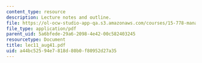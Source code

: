 ```yaml
---
content_type: resource
description: Lecture notes and outline.
file: https://ol-ocw-studio-app-qa.s3.amazonaws.com/courses/15-778-management-of-supply-networks-for-products-and-services-summer-2004/a44bc52594e7818d80b0f80952d27a35_lec11_aug41.pdf
file_type: application/pdf
parent_uid: 5a6bfede-29a6-2098-4e42-00c582403245
resourcetype: Document
title: lec11_aug41.pdf
uid: a44bc525-94e7-818d-80b0-f80952d27a35
---
```

